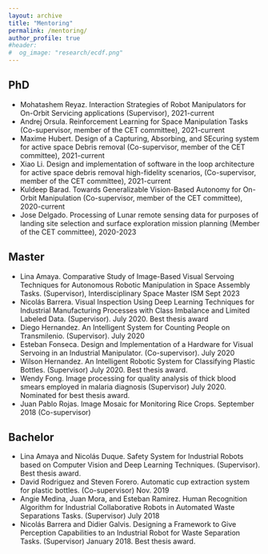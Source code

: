 ```yaml
---
layout: archive
title: "Mentoring"
permalink: /mentoring/
author_profile: true
#header:
#  og_image: "research/ecdf.png"
---
```




## PhD

-   Mohatashem Reyaz. Interaction Strategies of Robot Manipulators for On-Orbit Servicing applications (Supervisor), 2021-current
-	Andrej Orsula.  Reinforcement Learning for Space Manipulation Tasks (Co-supervisor, member of the CET committee), 2021-current
-	Maxime Hubert. Design of a Capturing, Absorbing, and SEcuring system for active space Debris removal (Co-supervisor, member of the CET committee), 2021-current
-	Xiao Li. Design and implementation of software in the loop architecture for active space debris removal high-fidelity scenarios, (Co-supervisor, member of the CET committee), 2021-current
-	Kuldeep Barad. Towards Generalizable Vision-Based Autonomy for On-Orbit Manipulation (Co-supervisor, member of the CET committee), 2020-current
-   Jose Delgado. Processing of Lunar remote sensing data for purposes of landing site selection and surface exploration mission planning (Member of the CET committee), 2020-2023
<!---
  Deebul Nair. Exploiting Constraints for Dependable Learning Enabled Robotics and Autonomous Systems, (Member of the CET committee), 2021-Current
-->
## Master

-	Lina Amaya. Comparative Study of Image-Based Visual Servoing Techniques for Autonomous Robotic Manipulation in Space Assembly Tasks. (Supervisor), Interdisciplinary Space Master ISM Sept 2023
-	Nicolás Barrera. Visual Inspection Using Deep Learning Techniques for Industrial Manufacturing Processes with Class Imbalance and Limited Labeled Data. (Supervisor). July 2020. Best thesis award
-	Diego Hernandez. An Intelligent System for Counting People on Transmilenio. (Supervisor). July 2020
-	Esteban Fonseca. Design and Implementation of a Hardware for Visual Servoing in an Industrial Manipulator. (Co-supervisor). July 2020
-	Wilson Hernandez. An Intelligent Robotic System for Classifying Plastic Bottles. (Supervisor) July 2020. Best thesis award.
-	Wendy Fong. Image processing for quality analysis of thick blood smears employed in malaria diagnosis (Supervisor) July 2020. Nominated for best thesis award.
-	Juan Pablo Rojas. Image Mosaic for Monitoring Rice Crops. September 2018 (Co-supervisor)

## Bachelor 

-	Lina Amaya and Nicolás Duque. Safety System for Industrial Robots based on Computer Vision and Deep Learning Techniques. (Supervisor). Best thesis award.
-	David Rodriguez and Steven Forero. Automatic cup extraction system for plastic bottles. (Co-supervisor) Nov. 2019
-	Angie Medina, Juan Mora, and Esteban Ramirez. Human Recognition Algorithm for Industrial Collaborative Robots in Automated Waste Separations Tasks. (Supervisor) July 2018
-	Nicolás Barrera and Didier Galvis. Designing a Framework to Give Perception Capabilities to an Industrial Robot for Waste Separation Tasks. (Supervisor) January 2018. Best thesis award.


